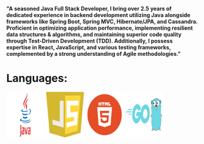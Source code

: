 <h4>
  "A seasoned Java Full Stack Developer, I bring over 2.5 years of dedicated experience in backend development utilizing Java alongside frameworks like Spring Boot, Spring MVC, Hibernate/JPA, and Cassandra. Proficient in optimizing application performance, implementing resilient data structures & algorithms, and maintaining superior code quality through Test-Driven Development (TDD). Additionally, I possess expertise in React, JavaScript, and various testing frameworks, complemented by a strong understanding of Agile methodologies."
</h4>

# Languages:

<div>
  <img src="https://github.com/immortal328/Certificates/blob/main/Images/Language/Java-Logo.png" alt="Java" width="100" height="120">
  <img src="https://github.com/immortal328/Certificates/blob/main/Images/Language/javascript-logo-8892AEFCAC-seeklogo.com.png" alt="JavaScript" width="100" height="120">
  <img src="https://github.com/immortal328/Certificates/blob/main/Images/Language/logo-2582748_1280.webp" alt="HTML" width="100" height="120">
  <img src="https://github.com/immortal328/Certificates/blob/main/Images/Language/Golang.webp" alt="GoLang" width="100" height="120">
</div>

<!---
immortal328/immortal328 is a ✨ special ✨ repository because its `README.md` (this file) appears on your GitHub profile.
You can click the Preview link to take a look at your changes.
--->
